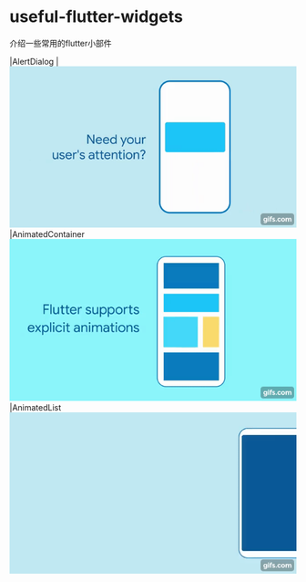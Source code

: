 # useful-flutter-widgets
介绍一些常用的flutter小部件


|AlertDialog
|![](https://github.com/Jackycai23237/useful-flutter-widgets/blob/main/gif/AlertDialog.gif)
|AnimatedContainer
![](https://github.com/Jackycai23237/useful-flutter-widgets/blob/main/gif/AnimatedContainer.gif)
|AnimatedList
![](https://github.com/Jackycai23237/useful-flutter-widgets/blob/main/gif/AnimatedList.gif)
